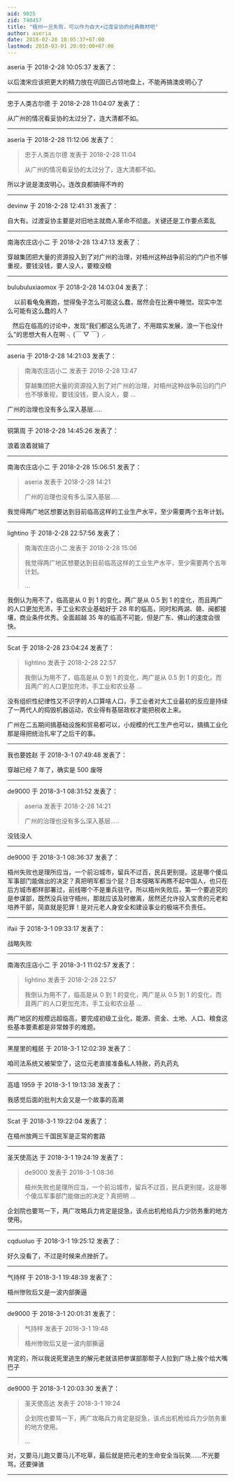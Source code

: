 ```yaml
---
aid: 9025
zid: 740457
title: "梧州一旦失败，可以作为自大+过度妥协的经典教材吧"
author: aseria
date: 2018-02-28 10:05:37+07:00
lastmod: 2018-03-01 20:03:00+07:00
---
```


aseria 于 2018-2-28 10:05:37 发表了：

以后澳宋应该把更大的精力放在巩固已占领地盘上，不能再搞澳皮明心了

---

忠于人类古尔德 于 2018-2-28 11:04:07 发表了：

从广州的情况看妥协的太过分了，连大清都不如。

---

aseria 于 2018-2-28 11:12:06 发表了：

> 忠于人类古尔德 发表于 2018-2-28 11:04
>
> 从广州的情况看妥协的太过分了，连大清都不如。

所以才说是澳皮明心，连改良都搞得不咋的

---

devinw 于 2018-2-28 12:41:31 发表了：

自大有。过渡妥协主要是对旧地主就商人革命不彻底。关键还是工作要点紊乱

---

南海农庄店小二 于 2018-2-28 13:47:13 发表了：

穿越集团把大量的资源投入到了对广州的治理，对梧州这种战争前沿的门户也不够重视，要钱没钱，要人没人，要粮没粮

---

bulubuluxiaomox 于 2018-2-28 14:03:04 发表了：

&nbsp; &nbsp; 以前看龟兔赛跑，觉得兔子怎么可能这么蠢，居然会在比赛中睡觉。现实中怎么可能有这么蠢的人？

&nbsp; &nbsp;然后在临高的讨论中，发现“我们都这么先进了，不用踏实发展，浪一下也没什么”的思想大有人在啊 ╮(￣ ▽ ￣)╭

---

aseria 于 2018-2-28 14:21:03 发表了：

> 南海农庄店小二 发表于 2018-2-28 13:47
>
> 穿越集团把大量的资源投入到了对广州的治理，对梧州这种战争前沿的门户也不够重视，要钱没钱，要人没人，要 ...

广州的治理也没有多么深入基层.....

---

铜第周 于 2018-2-28 14:45:26 发表了：

浪着浪着就输了

---

南海农庄店小二 于 2018-2-28 15:06:51 发表了：

> aseria 发表于 2018-2-28 14:21
>
> 广州的治理也没有多么深入基层.....

我觉得两广地区想要达到目前临高这样的工业生产水平，至少需要两个五年计划。

---

lightino 于 2018-2-28 22:57:56 发表了：

> 南海农庄店小二 发表于 2018-2-28 15:06
>
> 我觉得两广地区想要达到目前临高这样的工业生产水平，至少需要两个五年计划。
>
> ...

我倒认为用不了，临高是从 0 到 1 的变化，两广是从 0.5 到 1 的变化，而且两广的人口更加充沛，手工业和农业基础好于 28 年的临高，同时和两湖、赣、闽都接壤，商业条件优秀。全面超越 35 年的临高不可能，但是广东、佛山的速度会很快。

---

Scat 于 2018-2-28 23:04:24 发表了：

> lightino 发表于 2018-2-28 22:57
>
> 我倒认为用不了，临高是从 0 到 1 的变化，两广是从 0.5 到 1 的变化，而且两广的人口更加充沛，手工业和农业基 ...

没有组织性纪律性又不识字的人口算啥人口，手工业者对大工业最初的反应是持续了一两代人的捣毁机器运动，农业得有基层政权才能把税收上来。

广州在二五期间搞基础设施和贸易都可以，小规模的代工生产也可以，搞搞工业化那是得把统治扎牢了之后干的事。

---

我也要姓赵 于 2018-3-1 07:49:48 发表了：

穿越已经 7 年了，确实是 500 废呀

---

de9000 于 2018-3-1 08:31:52 发表了：

> aseria 发表于 2018-2-28 14:21
>
> 广州的治理也没有多么深入基层.....

没钱没人

---

de9000 于 2018-3-1 08:36:37 发表了：

梧州失败也是理所应当，一个前沿城市，留兵不过百，民兵更别提。这是哪个傻瓜军事部门能做出的决定？真把明军都当个屁？日本侵略军再瞧不起中国人，也只在后方城市都样部署过，前线哪个不是重兵驻守。所以梧州失败后，第一个要追究的是参谋部，既然没兵驻守梧州，那就应该及时撤离，居然还允许投入宝贵的元老和培养干部，简直就是犯罪！是对元老人身安全和建设事业的极端不负责任。

---

ifaii 于 2018-3-1 09:33:17 发表了：

战略失败

---

南海农庄店小二 于 2018-3-1 11:02:57 发表了：

> lightino 发表于 2018-2-28 22:57
>
> 我倒认为用不了，临高是从 0 到 1 的变化，两广是从 0.5 到 1 的变化，而且两广的人口更加充沛，手工业和农业基 ...

两广地区的规模远超临高，要完成初级工业化，能源、资金、土地、人口、粮食这些基本要素都是非常棘手的难题。

---

黑屋里的粗胚 于 2018-3-1 12:02:39 发表了：

咱司法系统又被架空了，这位元老直接准备私人特赦，药丸药丸

---

高墙 1959 于 2018-3-1 19:13:38 发表了：

我感觉后面的批判大会又是一个故事的高潮

---

Scat 于 2018-3-1 19:22:04 发表了：

在梧州放两三千国民军是正常的套路

---

圣天使高达 于 2018-3-1 19:24:19 发表了：

> de9000 发表于 2018-3-1 08:36
>
> 梧州失败也是理所应当，一个前沿城市，留兵不过百，民兵更别提。这是哪个傻瓜军事部门能做出的决定？真把明 ...

企划院也要骂一下，两广攻略兵力肯定是捉急，该点出机枪给兵力少防务重的地方使用。

---

cqduoluo 于 2018-3-1 19:25:12 发表了：

好久没看了，不过是时候来点挫折了。

---

气持样 于 2018-3-1 19:48:39 发表了：

梧州惨败后又是一波内部撕逼

---

de9000 于 2018-3-1 20:01:31 发表了：

> 气持样 发表于 2018-3-1 19:48
>
> 梧州惨败后又是一波内部撕逼

肯定的，所以我说死里逃生的解元老就该把参谋部那帮子人拉到广场上挨个给大嘴巴子

---

de9000 于 2018-3-1 20:03:30 发表了：

> 圣天使高达 发表于 2018-3-1 19:24
>
> 企划院也要骂一下，两广攻略兵力肯定是捉急，该点出机枪给兵力少防务重的地方使用。
>
> ...

对，又要马儿跑又要马儿不吃草，最后就是把元老的生命安全当玩笑……不光要骂，还要弹骇

---
